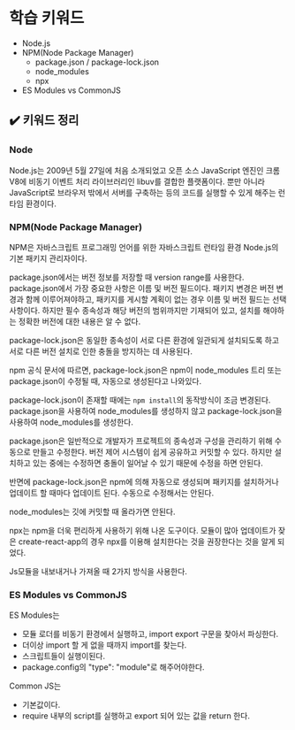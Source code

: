 # 학습 키워드

- Node.js
- NPM(Node Package Manager)
    - package.json / package-lock.json
    - node_modules
    - npx
- ES Modules vs CommonJS

## ✔️ 키워드 정리

### Node

Node.js는 2009년 5월 27일에 처음 소개되었고 오픈 소스 JavaScript 엔진인 크롬 V8에 비동기 이벤트 처리 라이브러리인 libuv를 결합한 플랫폼이다.
뿐만 아니라 JavaScript로 브라우저 밖에서 서버를 구축하는 등의 코드를 실행할 수 있게 해주는 런타임 환경이다.

### NPM(Node Package Manager)

NPM은 자바스크립트 프로그래밍 언어를 위한 자바스크립트 런타임 환경 Node.js의 기본 패키지 관리자이다.

package.json에서는 버전 정보를 저장할 때 version range를 사용한다.
package.json에서 가장 중요한 사항은 이름 및 버전 필드이다. 패키지 변경은 버전 변경과 함께 이루어져야하고, 패키지를 게시할 계획이 없는 경우 이름 및 버전 필드는 선택 사항이다.
하지만 필수 종속성과 해당 버전의 범위까지만 기재되어 있고, 설치를 해야하는 정확한 버전에 대한 내용은 알 수 없다.

package-lock.json은 동일한 종속성이 서로 다른 환경에 일관되게 설치되도록 하고 서로 다른 버전 설치로 인한 충돌을 방지하는 데 사용된다.

npm 공식 문서에 따르면, package-lock.json은 npm이 node_modules 트리 또는 package.json이 수정될 때, 자동으로 생성된다고 나와있다.

package-lock.json이 존재할 때에는 ```npm install```의 동작방식이 조금 변경된다.
package.json을 사용하여 node_modules를 생성하지 않고 package-lock.json을 사용하여 node_modules를 생성한다.

package.json은 일반적으로 개발자가 프로젝트의 종속성과 구성을 관리하기 위해 수동으로 만들고 수정한다. 버전 제어 시스템이 쉽게 공유하고 커밋할 수 있다. 하지만 설치하고 있는 중에는 수정하면 충돌이 일어날 수 있기 때문에 수정을 하면 안된다.

반면에 package-lock.json은 npm에 의해 자동으로 생성되며 패키지를 설치하거나 업데이트 할 때마다 업데이트 된다. 수동으로 수정해서는 안된다.

node_modules는 깃에 커밋할 때 올라가면 안된다.

npx는 npm을 더욱 편리하게 사용하기 위해 나온 도구이다. 모듈이 많아 업데이트가 잦은 create-react-app의 경우 npx를 이용해 설치한다는 것을 권장한다는 것을 알게 되었다.

Js모듈을 내보내거나 가져올 때 2가지 방식을 사용한다.

### ES Modules vs CommonJS

ES Modules는
- 모듈 로더를 비동기 환경에서 실행하고, import export 구문을 찾아서 파싱한다.
- 더이상 import 할 게 없을 때까지 import를 찾는다.
- 스크립트들이 실행이된다.
- package.config의 "type": "module"로 해주어야한다.

Common JS는
- 기본값이다.
- require 내부의 script를 실행하고 export 되어 있는 값을 return 한다.